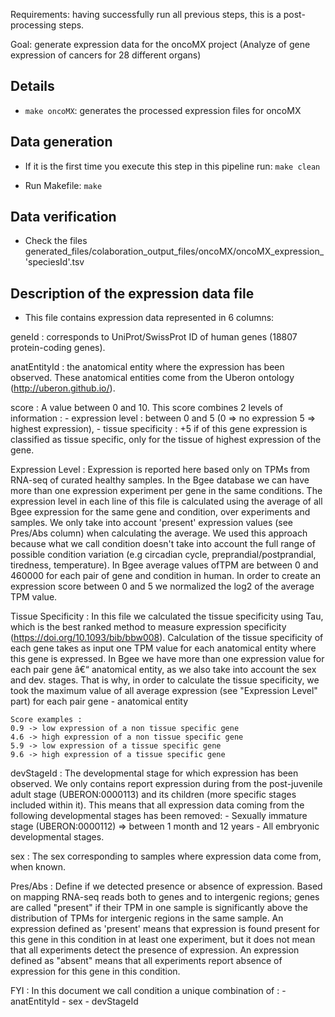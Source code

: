 Requirements: having successfully run all previous steps, this is a post-processing steps.

Goal: generate expression data for the oncoMX project (Analyze of gene expression of cancers for 28 different organs)

## Details

* `make oncoMX`: generates the processed expression files for oncoMX

## Data generation

* If it is the first time you execute this step in this pipeline run:
  `make clean`

* Run Makefile:
  `make`

## Data verification

* Check the files generated_files/colaboration_output_files/oncoMX/oncoMX_expression_'speciesId'.tsv

## Description of the expression data file

* This file contains expression data represented in 6 columns:

geneId :  corresponds to UniProt/SwissProt ID of human genes (18807 protein-coding genes).

anatEntityId : the anatomical entity where the expression has been observed. These anatomical entities come from the Uberon ontology (http://uberon.github.io/).

score : A value between 0 and 10. This score combines 2 levels of information :
	  - expression level : between 0 and 5 (0 => no expression 5 => highest expression),
	  - tissue specificity : +5 if of this gene expression is classified as tissue specific, only for the tissue of highest expression of the gene.

Expression Level : Expression is reported here based only on TPMs from RNA-seq of curated healthy samples. In the Bgee database we can have more than one expression experiment per gene in the same conditions. The expression level in each line of this file is calculated using the average of all Bgee expression for the same gene and condition, over experiments and samples. We only take into account 'present' expression values (see Pres/Abs column) when calculating the average. We used this approach because what we call condition doesn't take into account the full range of possible condition variation (e.g circadian cycle, preprandial/postprandial, tiredness, temperature). 
In Bgee average values ofTPM are between 0 and 460000 for each pair of gene and condition in human. In order to create an expression score between 0 and 5 we normalized the log2 of the average TPM value. 
				
Tissue Specificity : In this file we calculated the tissue specificity using Tau, which is the best ranked method to measure expression specificity (https://doi.org/10.1093/bib/bbw008). Calculation of the tissue specificity of each gene takes as input one TPM value for each anatomical entity where this gene is expressed. In Bgee we have more than one expression value for each pair gene â€“ anatomical entity, as we also take into account the sex and dev. stages. That is why, in order to calculate the tissue specificity, we took the maximum value of all average expression (see "Expression Level" part) for each pair gene - anatomical entity
				
	Score examples :
	0.9 -> low expression of a non tissue specific gene
	4.6 -> high expression of a non tissue specific gene
	5.9 -> low expression of a tissue specific gene
	9.6 -> high expression of a tissue specific gene

devStageId : The developmental stage for which expression has been observed. We only contains report expression during from the post-juvenile adult stage (UBERON:0000113) 
and its children (more specific stages included within it). 
This means that all expression data coming from the following developmental stages has been removed:
	- Sexually immature stage (UBERON:0000112) => between 1 month and 12 years
	- All embryonic developmental stages.
				
sex : The sex corresponding to samples where expression data come from, when known.

Pres/Abs : Define if we detected presence or absence of expression. Based on mapping RNA-seq reads both to genes and to intergenic regions; genes are called "present" if their TPM in one sample is significantly above the distribution of TPMs for intergenic regions in the same sample. An expression defined as 'present' means that expression is found present for this gene in this condition in at least one experiment, but it does not mean that all experiments detect the presence of expression. An expression defined as "absent" means that all experiments report absence of expression for this gene in this condition. 



FYI : In this document we call condition a unique combination of :
	- anatEntityId
	- sex
	- devStageId



